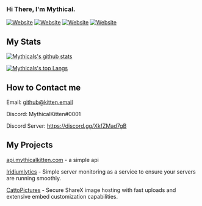 ### Hi There, I'm Mythical.
<!-- [mythicalkitten.com](https://mythicalkitten.com)  -->
[![Website](https://img.shields.io/website?label=mythicalkitten.com&style=for-the-badge&url=https://mythicalkitten.com)](https://mythicalkitten.com)
[![Website](https://img.shields.io/website?label=iridiumlytics.com&style=for-the-badge&url=https://iridiumlytics.com)](https://iridiumlytics.com)
[![Website](https://img.shields.io/website?label=kitten.systems&style=for-the-badge&url=https://kitten.systems)](https://kitten.systems)
[![Website](https://img.shields.io/website?label=catto.pictures&style=for-the-badge&url=https://catto.pictures)](https://catto.pictures)
## My Stats
  
[![Mythicals's github stats](https://github-readme-stats.vercel.app/api?username=KittensAreDaBest&count_private=true&include_all_commits=true&theme=radical)](https://github.com/KittensAreDaBest)

[![Mythicals's top Langs](https://github-readme-stats.vercel.app/api/top-langs/?username=KittensAreDaBest&layout=compact&theme=radical)](https://github.com/KittensAreDaBest)

## How to Contact me
Email: github@kitten.email

Discord: MythicalKitten#0001 

Discord Server: https://discord.gg/XkfZMad7gB

## My Projects
[api.mythicalkitten.com](https://api.mythicalkitten.com) - a simple api

[Iridiumlytics](https://iridiumlytics.com) - Simple server monitoring as a service to ensure your servers are running smoothly.

[CattoPictures](https://catto.pictures) - Secure ShareX image hosting with fast uploads and extensive embed customization capabilities.

